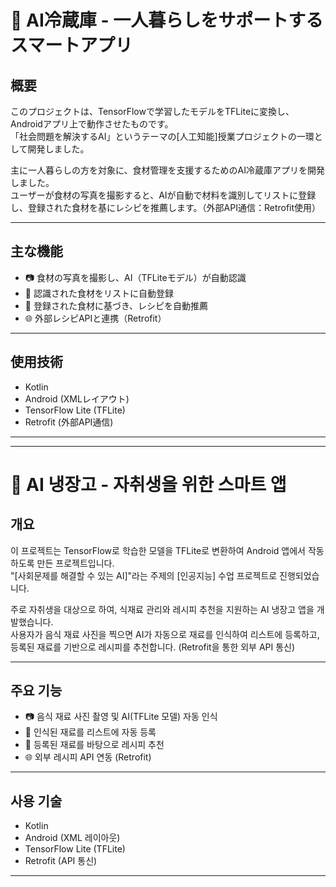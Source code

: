 # 📱 AI冷蔵庫 - 一人暮らしをサポートするスマートアプリ

## 概要
このプロジェクトは、TensorFlowで学習したモデルをTFLiteに変換し、Androidアプリ上で動作させたものです。  
「社会問題を解決するAI」というテーマの[人工知能]授業プロジェクトの一環として開発しました。

主に一人暮らしの方を対象に、食材管理を支援するためのAI冷蔵庫アプリを開発しました。  
ユーザーが食材の写真を撮影すると、AIが自動で材料を識別してリストに登録し、登録された食材を基にレシピを推薦します。（外部API通信：Retrofit使用）

---

## 主な機能
- 📷 食材の写真を撮影し、AI（TFLiteモデル）が自動認識
- 📝 認識された食材をリストに自動登録
- 🍳 登録された食材に基づき、レシピを自動推薦
- 🌐 外部レシピAPIと連携（Retrofit）

---

## 使用技術
- Kotlin
- Android (XMLレイアウト)
- TensorFlow Lite (TFLite)
- Retrofit (外部API通信)

---

---

# 📱 AI 냉장고 - 자취생을 위한 스마트 앱

## 개요
이 프로젝트는 TensorFlow로 학습한 모델을 TFLite로 변환하여 Android 앱에서 작동하도록 만든 프로젝트입니다.  
"[사회문제를 해결할 수 있는 AI]"라는 주제의 [인공지능] 수업 프로젝트로 진행되었습니다.

주로 자취생을 대상으로 하여, 식재료 관리와 레시피 추천을 지원하는 AI 냉장고 앱을 개발했습니다.  
사용자가 음식 재료 사진을 찍으면 AI가 자동으로 재료를 인식하여 리스트에 등록하고, 등록된 재료를 기반으로 레시피를 추천합니다. (Retrofit을 통한 외부 API 통신)

---

## 주요 기능
- 📷 음식 재료 사진 촬영 및 AI(TFLite 모델) 자동 인식
- 📝 인식된 재료를 리스트에 자동 등록
- 🍳 등록된 재료를 바탕으로 레시피 추천
- 🌐 외부 레시피 API 연동 (Retrofit)

---

## 사용 기술
- Kotlin
- Android (XML 레이아웃)
- TensorFlow Lite (TFLite)
- Retrofit (API 통신)

---
